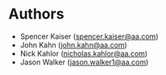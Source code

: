 # Authors

- Spencer Kaiser (spencer.kaiser@aa.com)
- John Kahn (john.kahn@aa.com)
- Nick Kahlor (nicholas.kahlor@aa.com)
- Jason Walker (jason.walker1@aa.com)
